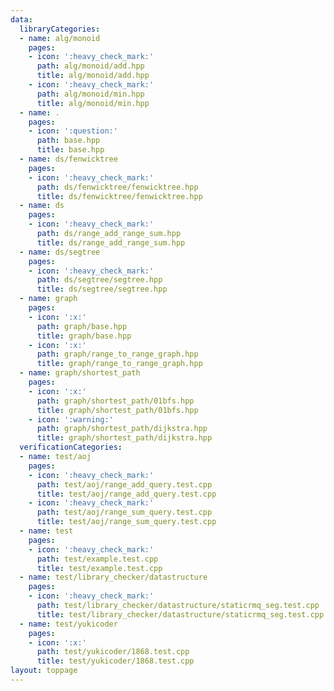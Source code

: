 ```yaml
---
data:
  libraryCategories:
  - name: alg/monoid
    pages:
    - icon: ':heavy_check_mark:'
      path: alg/monoid/add.hpp
      title: alg/monoid/add.hpp
    - icon: ':heavy_check_mark:'
      path: alg/monoid/min.hpp
      title: alg/monoid/min.hpp
  - name: .
    pages:
    - icon: ':question:'
      path: base.hpp
      title: base.hpp
  - name: ds/fenwicktree
    pages:
    - icon: ':heavy_check_mark:'
      path: ds/fenwicktree/fenwicktree.hpp
      title: ds/fenwicktree/fenwicktree.hpp
  - name: ds
    pages:
    - icon: ':heavy_check_mark:'
      path: ds/range_add_range_sum.hpp
      title: ds/range_add_range_sum.hpp
  - name: ds/segtree
    pages:
    - icon: ':heavy_check_mark:'
      path: ds/segtree/segtree.hpp
      title: ds/segtree/segtree.hpp
  - name: graph
    pages:
    - icon: ':x:'
      path: graph/base.hpp
      title: graph/base.hpp
    - icon: ':x:'
      path: graph/range_to_range_graph.hpp
      title: graph/range_to_range_graph.hpp
  - name: graph/shortest_path
    pages:
    - icon: ':x:'
      path: graph/shortest_path/01bfs.hpp
      title: graph/shortest_path/01bfs.hpp
    - icon: ':warning:'
      path: graph/shortest_path/dijkstra.hpp
      title: graph/shortest_path/dijkstra.hpp
  verificationCategories:
  - name: test/aoj
    pages:
    - icon: ':heavy_check_mark:'
      path: test/aoj/range_add_query.test.cpp
      title: test/aoj/range_add_query.test.cpp
    - icon: ':heavy_check_mark:'
      path: test/aoj/range_sum_query.test.cpp
      title: test/aoj/range_sum_query.test.cpp
  - name: test
    pages:
    - icon: ':heavy_check_mark:'
      path: test/example.test.cpp
      title: test/example.test.cpp
  - name: test/library_checker/datastructure
    pages:
    - icon: ':heavy_check_mark:'
      path: test/library_checker/datastructure/staticrmq_seg.test.cpp
      title: test/library_checker/datastructure/staticrmq_seg.test.cpp
  - name: test/yukicoder
    pages:
    - icon: ':x:'
      path: test/yukicoder/1868.test.cpp
      title: test/yukicoder/1868.test.cpp
layout: toppage
---
```

